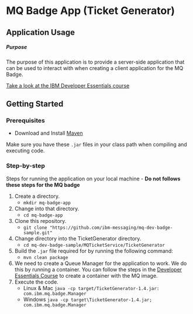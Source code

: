 # MQ Badge App (Ticket Generator)

## Application Usage

##### Purpose
The purpose of this application is to provide a server-side application that can be used to interact with when creating
a client application for the MQ Badge.

[Take a look at the IBM Developer Essentials course](https://developer.ibm.com/messaging/learn-mq/mq-tutorials/mq-dev-essentials/)

## Getting Started
### Prerequisites
* Download and Install [Maven](https://maven.apache.org/download.cgi)

Make sure you have these ```.jar``` files in your class path when compiling and executing code.

### Step-by-step
Steps for running the application on your local machine - <b>Do not follows these steps for the MQ badge</b>
1. Create a directory.
    * ```mkdir mq-badge-app```
1. Change into that directory.
    * ```cd mq-badge-app```
1. Clone this repository.
    * ```git clone "https://github.com/ibm-messaging/mq-dev-badge-sample.git"```
1. Change directory into the TicketGenerator directory.
    * ```cd mq-dev-badge-sample/MQTicketService/TicketGenerator```
1. Build the `.jar` file required for by running the following command:
    * ```mvn clean package```
1. We need to create a Queue Manager for the application to work. We do this by running a container. You can follow the steps in the [Developer Essentials Course](https://developer.ibm.com/learningpaths/ibm-mq-badge/create-configure-queue-manager/) to create a container with the MQ image.
1. Execute the code.
    * Linux & Mac ```java -cp target/TicketGenerator-1.4.jar: com.ibm.mq.badge.Manager```
    * Windows ```java -cp target\TicketGenerator-1.4.jar; com.ibm.mq.badge.Manager```